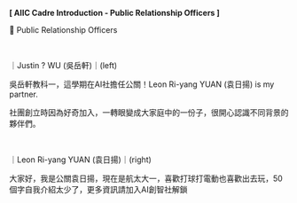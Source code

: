 **[ AIIC Cadre Introduction - Public Relationship Officers ]**

🤝 Public Relationship Officers

&nbsp;

｜Justin ? WU (吳岳軒)｜(left)

吳岳軒教科一，這學期在AI社擔任公關！Leon Ri-yang YUAN (袁日揚) is my partner.

社團創立時因為好奇加入，一轉眼變成大家庭中的一份子，很開心認識不同背景的夥伴們。

&nbsp;

｜Leon Ri-yang YUAN (袁日揚)｜(right)

大家好，我是公關袁日揚，現在是航太大一，喜歡打球打電動也喜歡出去玩，50個字自我介紹太少了，更多資訊請加入AI創智社解鎖
